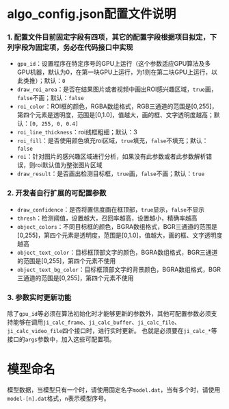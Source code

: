 # algo_config.json配置文件说明

### 1. 配置文件目前固定字段有四项，其它的配置字段根据项目拟定，下列字段为固定项，务必在代码接口中实现
   - `gpu_id`：设置程序在特定序号的GPU上运行（这个参数适应GPU算法及多GPU机器，默认为0，在第一块GPU上运行，为1则在第二块GPU上运行，以此类推）；默认：`0`
   - `draw_roi_area`：是否在结果图片或者视频中画出ROI感兴趣区域，`true`画，`false`不画；默认：`false`
   - `roi_color`：ROI框的颜色，RGBA数组格式，RGB三通道的范围是[0,255]，第四个元素是透明度，范围是[0,1.0]，值越大，画的框、文字透明度越高；默认：`[0, 255, 0, 0.4]`
   - `roi_line_thickness`：roi线框粗细；默认：3
   - `roi_fill`：是否使用颜色填充roi区域，`true`填充，`false`不填充；默认：`false`
   - `roi`：针对图片的感兴趣区域进行分析，如果没有此参数或者此参数解析错误，则roi默认值为整张图片区域
   - `draw_result`：是否画出检测目标框，`true`画，`false`不画；默认：`true`

### 2. 开发者自行扩展的可配置参数
    
   - `draw_confidence`：是否将置信度画在框顶部，`true`显示，`false`不显示
   - `thresh`：检测阈值，设置越大，召回率越高，设置越小，精确率越高
   - `object_colors`：不同目标框的颜色，BGRA数组格式，BGR三通道的范围是[0,255]，第四个元素是透明度，范围是[0,1.0]，值越大，画的框、文字透明度越高
   - `object_text_color`：目标框顶部文字的颜色，BGRA数组格式，BGR三通道的范围是[0,255]，第四个元素不使用
   - `object_text_bg_color`：目标框顶部文字的背景颜色，BGRA数组格式，BGR三通道的范围是[0,255]，第四个元素不使用

 ### 3. 参数实时更新功能
 除了`gpu_id`等必须在算法初始化时才能够更新的参数外，其他可配置参数必须支持能够在调用`ji_calc_frame`、`ji_calc_buffer`、`ji_calc_file`、`ji_calc_video_file`四个接口时，进行实时更新。
 也就是必须要在`ji_calc_*`等接口的`args`参数中，加入这些可配置项。
 
# 模型命名
模型数据，当模型只有一个时，请使用固定名字`model.dat`，当有多个时，请使用`model-[n].dat`格式，`n`表示模型序号。